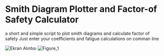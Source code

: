 # Smith Diagram Plotter and Factor-of Safety Calculator
a short and simple script to plot smith diagrams and calculate factor of safety
Just enter your coefficients and fatigue calculations on comman line 

![Ekran Alıntısı](https://user-images.githubusercontent.com/74127575/210863007-6e571c48-c1af-4c11-b98e-627f2c7770da.PNG)
![Figure_1](https://user-images.githubusercontent.com/74127575/210863025-4cda76e3-1a60-424a-93ea-0ce0694e7a3b.png)
